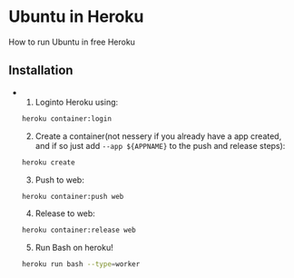 # Ubuntu in Heroku

How to run Ubuntu in free Heroku

## Installation

  * 1. Loginto Heroku using: 
    ```bash
    heroku container:login
    ```
    2. Create a container(not nessery if you already have a app created, and if so just add `--app ${APPNAME}` to the push and release steps):
    ```bash
    heroku create 
    ``` 
    3. Push to web:
    ```bash
    heroku container:push web 
    ```
    4. Release to web:
    ```bash
    heroku container:release web 
    ```
    5. Run Bash on heroku!
    ```bash
    heroku run bash --type=worker 
    ```